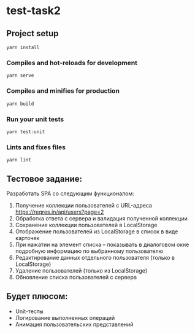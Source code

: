 # test-task2

## Project setup
```
yarn install
```

### Compiles and hot-reloads for development
```
yarn serve
```

### Compiles and minifies for production
```
yarn build
```

### Run your unit tests
```
yarn test:unit
```

### Lints and fixes files
```
yarn lint
```

## Тестовое задание:
Разработать SPA со следующим функционалом:
1. Получение коллекции пользователей с URL-адреса
https://reqres.in/api/users?page=2
2. Обработка ответа с сервера и валидация полученной коллекции
3. Сохранение коллекции пользователей в LocalStorage
4. Отображение пользователей из LocalStorage в список в виде карточек
5. При нажатии на элемент списка – показывать в диалоговом окне подробную информацию по выбранному пользователю
6. Редактирование данных отдельного пользователя (только в LocalStorage)
7. Удаление пользователей (только из LocalStorage)
8. Обновление списка пользователей с сервера

## Будет плюсом:
* Unit-тесты
* Логирование выполненных операций
* Анимация пользовательских представлений